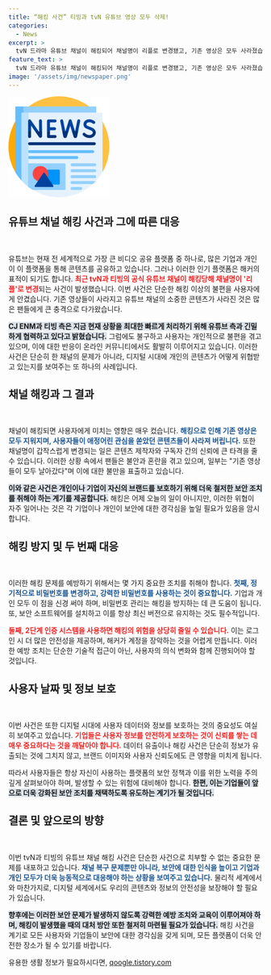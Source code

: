 ```yaml
---
title: “해킹 사건” 티빙과 tvN 유튜브 영상 모두 삭제!
categories:
  - News
excerpt: >
  tvN 드라마 유튜브 채널이 해킹되어 채널명이 리플로 변경됐고, 기존 영상은 모두 사라졌습니다. CJ ENM과 티빙은 문제 해결을 위해 유튜브와 협력 중이며, 이용자들에게 조심하라고 경고했습니다. 해킹 사건이 남긴 충격 파장을 확인하세요!
feature_text: >
  tvN 드라마 유튜브 채널이 해킹되어 채널명이 리플로 변경됐고, 기존 영상은 모두 사라졌습니다. CJ ENM과 티빙은 문제 해결을 위해 유튜브와 협력 중이며, 이용자들에게 조심하라고 경고했습니다. 해킹 사건이 남긴 충격 파장을 확인하세요!
image: '/assets/img/newspaper.png'
---
```


<p><img src="/assets/img/newspaper.png" alt="kimp 속보" /></p>

<h2 data-ke-size="size26">유튜브 채널 해킹 사건과 그에 따른 대응</h2>

<p data-ke-size="size16">&nbsp;</p>

<p>유튜브는 현재 전 세계적으로 가장 큰 비디오 공유 플랫폼 중 하나로, 많은 기업과 개인이 이 플랫폼을 통해 콘텐츠를 공유하고 있습니다. 그러나 이러한 인기 플랫폼은 해커의 표적이 되기도 합니다. <b><span style="color: #ee2323;">최근 tvN과 티빙의 공식 유튜브 채널이 해킹당해 채널명이 '리플'로 변경</span></b>되는 사건이 발생했습니다. 이번 사건은 단순한 해킹 이상의 불편을 사용자에게 안겼습니다. 기존 영상들이 사라지고 유튜브 채널의 소중한 콘텐츠가 사라진 것은 많은 팬들에게 큰 충격으로 다가왔습니다.</p>

<p><b><span style="background-color: #21538527;">CJ ENM과 티빙 측은 지금 현재 상황을 최대한 빠르게 처리하기 위해 유튜브 측과 긴밀하게 협력하고 있다고 밝혔습니다.</span></b> 그럼에도 불구하고 사용자는 개인적으로 불편을 겪고 있으며, 이에 대한 반응이 온라인 커뮤니티에서도 활발히 이루어지고 있습니다. 이러한 사건은 단순히 한 채널의 문제가 아니라, 디지털 시대에 개인의 콘텐츠가 어떻게 위협받고 있는지를 보여주는 또 하나의 사례입니다.</p>

<h2 data-ke-size="size26">채널 해킹과 그 결과</h2>

<p data-ke-size="size16">&nbsp;</p>

<p>채널이 해킹되면 사용자에게 미치는 영향은 매우 컸습니다. <b><span style="color: #1a5490;">해킹으로 인해 기존 영상은 모두 지워지며, 사용자들이 애정어린 관심을 쏟았던 콘텐츠들이 사라져 버립니다.</span></b> 또한 채널명이 갑작스럽게 변경되는 일은 콘텐츠 제작자와 구독자 간의 신뢰에 큰 타격을 줄 수 있습니다. 이러한 상황 속에서 팬들은 불안과 혼란을 겪고 있으며, 일부는 "기존 영상들이 모두 날아갔다"며 이에 대한 불만을 표출하고 있습니다.</p>

<p><b><span style="background-color: #21538527;">이와 같은 사건은 개인이나 기업이 자신의 브랜드를 보호하기 위해 더욱 철저한 보안 조치를 취해야 하는 계기를 제공합니다.</span></b> 해킹은 어제 오늘의 일이 아니지만, 이러한 위협이 자주 일어나는 것은 각 기업이나 개인이 보안에 대한 경각심을 높일 필요가 있음을 암시합니다.</p>

<h2 data-ke-size="size26">해킹 방지 및 두 번째 대응</h2>

<p data-ke-size="size16">&nbsp;</p>

<p>이러한 해킹 문제를 예방하기 위해서는 몇 가지 중요한 조치를 취해야 합니다. <b><span style="color: #1a5490;">첫째, 정기적으로 비밀번호를 변경하고, 강력한 비밀번호를 사용하는 것이 중요합니다.</span></b> 기업과 개인 모두 이 점을 신경 써야 하며, 비밀번호 관리는 해킹을 방지하는 데 큰 도움이 됩니다. 또, 보안 소프트웨어를 설치하고 이를 항상 최신 버전으로 유지하는 것도 필수적입니다.</p>

<p><b><span style="color: #ee2323;">둘째, 2단계 인증 시스템을 사용하면 해킹의 위험을 상당히 줄일 수 있습니다.</span></b> 이는 로그인 시 더 많은 안전성을 제공하며, 해커가 계정을 장악하는 것을 어렵게 만듭니다. 이러한 예방 조치는 단순한 기술적 접근이 아닌, 사용자의 의식 변화와 함께 진행되어야 할 것입니다.</p>

<h2 data-ke-size="size26">사용자 날짜 및 정보 보호</h2>

<p data-ke-size="size16">&nbsp;</p>

<p>이번 사건은 또한 디지털 시대에 사용자 데이터와 정보를 보호하는 것의 중요성도 여실히 보여주고 있습니다. <b><span style="color: #ee2323;">기업들은 사용자 정보를 안전하게 보호하는 것이 신뢰를 쌓는 데 매우 중요하다는 것을 깨달아야 합니다.</span></b> 데이터 유출이나 해킹 사건은 단순히 정보가 유출되는 것에 그치지 않고, 브랜드 이미지와 사용자 신뢰도에도 큰 영향을 미치게 됩니다.</p>

<p>따라서 사용자들은 항상 자신이 사용하는 플랫폼의 보안 정책과 이를 위한 노력을 주의 깊게 살펴보아야 하며, 발생할 수 있는 위험에 대비해야 합니다. <b><span style="background-color: #21538527;">한편, 이는 기업들이 앞으로 더욱 강화된 보안 조치를 채택하도록 유도하는 계기가 될 것입니다.</span></b></p>

<h2 data-ke-size="size26">결론 및 앞으로의 방향</h2>

<p data-ke-size="size16">&nbsp;</p>

<p>이번 tvN과 티빙의 유튜브 채널 해킹 사건은 단순한 사건으로 치부할 수 없는 중요한 문제를 내포하고 있습니다. <b><span style="color: #1a5490;">채널 복구 문제뿐만 아니라, 보안에 대한 인식을 높이고 기업과 개인 모두가 더욱 능동적으로 대응해야 하는 상황을 보여주고 있습니다.</span></b> 물리적 세계에서와 마찬가지로, 디지털 세계에서도 우리의 콘텐츠와 정보의 안전성을 보장해야 할 필요가 있습니다.</p>

<p><b><span style="background-color: #21538527;">향후에는 이러한 보안 문제가 발생하지 않도록 강력한 예방 조치와 교육이 이루어져야 하며, 해킹이 발생했을 때의 대처 방안 또한 철저히 마련될 필요가 있습니다.</span></b> 해킹 사건을 계기로 모든 사용자와 기업들이 보안에 대한 경각심을 갖게 되며, 모든 플랫폼이 더욱 안전한 장소가 될 수 있기를 바랍니다.</p>
유용한 생활 정보가 필요하시다면, <a href="https://qoogle.tistory.com" rel="dofollow">qoogle.tistory.com</a>



